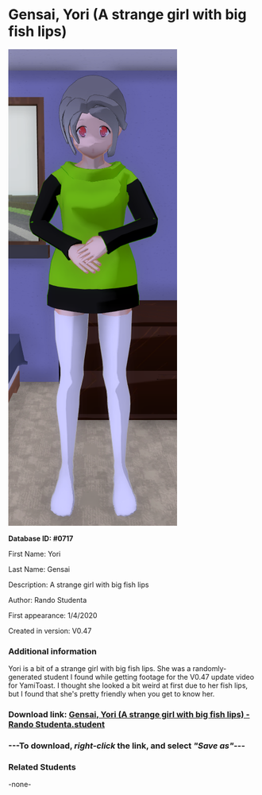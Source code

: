 # Gensai, Yori (A strange girl with big fish lips)

<img src="../../Files/Images/Gensai, Yori (A strange girl with big fish lips).png" title="Gensai, Yori (A strange girl with big fish lips) - Rando Studenta">

**Database ID: #0717**

First Name: Yori

Last Name: Gensai

Description: A strange girl with big fish lips

Author: Rando Studenta

First appearance: 1/4/2020

Created in version: V0.47

### Additional information

Yori is a bit of a strange girl with big fish lips. She was a randomly-generated student I found while getting footage for the V0.47 update video for YamiToast. I thought she looked a bit weird at first due to her fish lips, but I found that she's pretty friendly when you get to know her.

### Download link: <a href="https://raw.githubusercontent.com/Arbiter1223/Daigaku-Gurashi-Custom-Students/master/Files/Student%20Files/Gensai%2C%20Yori%20(A%20strange%20girl%20with%20big%20fish%20lips)%20-%20Rando%20Studenta.student">Gensai, Yori (A strange girl with big fish lips) - Rando Studenta.student</a>

### ---**To download, _right-click_ the link, and select _"Save as"_**---

### Related Students

-none-
